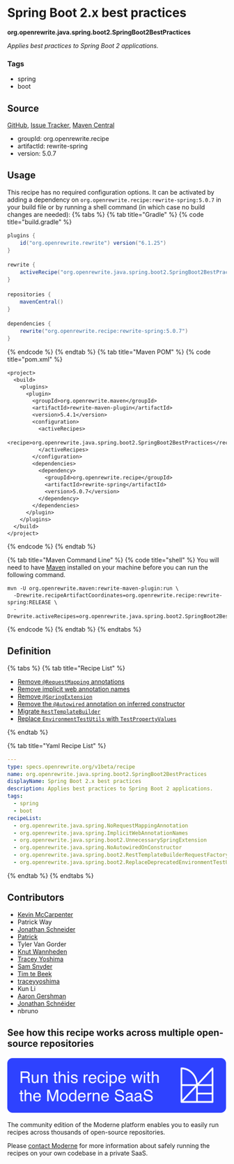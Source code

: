 # Spring Boot 2.x best practices

**org.openrewrite.java.spring.boot2.SpringBoot2BestPractices**

_Applies best practices to Spring Boot 2 applications._

### Tags

* spring
* boot

## Source

[GitHub](https://github.com/openrewrite/rewrite-spring/blob/main/src/main/resources/META-INF/rewrite/spring-boot-20.yml), [Issue Tracker](https://github.com/openrewrite/rewrite-spring/issues), [Maven Central](https://central.sonatype.com/artifact/org.openrewrite.recipe/rewrite-spring/5.0.7/jar)

* groupId: org.openrewrite.recipe
* artifactId: rewrite-spring
* version: 5.0.7


## Usage

This recipe has no required configuration options. It can be activated by adding a dependency on `org.openrewrite.recipe:rewrite-spring:5.0.7` in your build file or by running a shell command (in which case no build changes are needed): 
{% tabs %}
{% tab title="Gradle" %}
{% code title="build.gradle" %}
```groovy
plugins {
    id("org.openrewrite.rewrite") version("6.1.25")
}

rewrite {
    activeRecipe("org.openrewrite.java.spring.boot2.SpringBoot2BestPractices")
}

repositories {
    mavenCentral()
}

dependencies {
    rewrite("org.openrewrite.recipe:rewrite-spring:5.0.7")
}
```
{% endcode %}
{% endtab %}
{% tab title="Maven POM" %}
{% code title="pom.xml" %}
```markup
<project>
  <build>
    <plugins>
      <plugin>
        <groupId>org.openrewrite.maven</groupId>
        <artifactId>rewrite-maven-plugin</artifactId>
        <version>5.4.1</version>
        <configuration>
          <activeRecipes>
            <recipe>org.openrewrite.java.spring.boot2.SpringBoot2BestPractices</recipe>
          </activeRecipes>
        </configuration>
        <dependencies>
          <dependency>
            <groupId>org.openrewrite.recipe</groupId>
            <artifactId>rewrite-spring</artifactId>
            <version>5.0.7</version>
          </dependency>
        </dependencies>
      </plugin>
    </plugins>
  </build>
</project>
```
{% endcode %}
{% endtab %}

{% tab title="Maven Command Line" %}
{% code title="shell" %}
You will need to have [Maven](https://maven.apache.org/download.cgi) installed on your machine before you can run the following command.

```shell
mvn -U org.openrewrite.maven:rewrite-maven-plugin:run \
  -Drewrite.recipeArtifactCoordinates=org.openrewrite.recipe:rewrite-spring:RELEASE \
  -Drewrite.activeRecipes=org.openrewrite.java.spring.boot2.SpringBoot2BestPractices
```
{% endcode %}
{% endtab %}
{% endtabs %}

## Definition

{% tabs %}
{% tab title="Recipe List" %}
* [Remove `@RequestMapping` annotations](../../../java/spring/norequestmappingannotation.md)
* [Remove implicit web annotation names](../../../java/spring/implicitwebannotationnames.md)
* [Remove `@SpringExtension`](../../../java/spring/boot2/unnecessaryspringextension.md)
* [Remove the `@Autowired` annotation on inferred constructor](../../../java/spring/noautowiredonconstructor.md)
* [Migrate `RestTemplateBuilder`](../../../java/spring/boot2/resttemplatebuilderrequestfactory.md)
* [Replace `EnvironmentTestUtils` with `TestPropertyValues`](../../../java/spring/boot2/replacedeprecatedenvironmenttestutils.md)

{% endtab %}

{% tab title="Yaml Recipe List" %}
```yaml
---
type: specs.openrewrite.org/v1beta/recipe
name: org.openrewrite.java.spring.boot2.SpringBoot2BestPractices
displayName: Spring Boot 2.x best practices
description: Applies best practices to Spring Boot 2 applications.
tags:
  - spring
  - boot
recipeList:
  - org.openrewrite.java.spring.NoRequestMappingAnnotation
  - org.openrewrite.java.spring.ImplicitWebAnnotationNames
  - org.openrewrite.java.spring.boot2.UnnecessarySpringExtension
  - org.openrewrite.java.spring.NoAutowiredOnConstructor
  - org.openrewrite.java.spring.boot2.RestTemplateBuilderRequestFactory
  - org.openrewrite.java.spring.boot2.ReplaceDeprecatedEnvironmentTestUtils

```
{% endtab %}
{% endtabs %}

## Contributors
* [Kevin McCarpenter](mailto:kevin@moderne.io)
* Patrick Way
* [Jonathan Schneider](mailto:jkschneider@gmail.com)
* [Patrick](mailto:patway99@gmail.com)
* Tyler Van Gorder
* [Knut Wannheden](mailto:knut@moderne.io)
* [Tracey Yoshima](mailto:tracey.yoshima@gmail.com)
* [Sam Snyder](mailto:sam@moderne.io)
* [Tim te Beek](mailto:tim@moderne.io)
* [traceyyoshima](mailto:tracey.yoshima@gmail.com)
* Kun Li
* [Aaron Gershman](mailto:aegershman@gmail.com)
* [Jonathan Schnéider](mailto:jkschneider@gmail.com)
* nbruno


## See how this recipe works across multiple open-source repositories

[![Moderne Link Image](/.gitbook/assets/ModerneRecipeButton.png)](https://app.moderne.io/recipes/org.openrewrite.java.spring.boot2.SpringBoot2BestPractices)

The community edition of the Moderne platform enables you to easily run recipes across thousands of open-source repositories.

Please [contact Moderne](https://moderne.io/product) for more information about safely running the recipes on your own codebase in a private SaaS.
